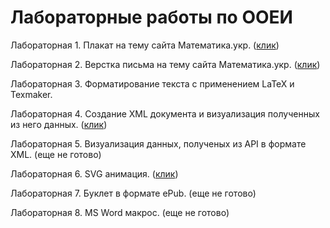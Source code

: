 # Лабораторные работы по ООЕИ

Лабораторная 1. Плакат на тему сайта Математика.укр. (<a href="http://dungidenes.github.io/OOEI/Lab1/index.html" target="_blank">клик</a>)

Лабораторная 2. Верстка письма на тему сайта Математика.укр. (<a href="http://dungidenes.github.io/OOEI/Lab2/letter.html" target="_blank">клик</a>)

Лабораторная 3. Форматирование текста с применением LaTeX и Texmaker.

Лабораторная 4. Создание XML документа и визуализация полученных из него данных. (<a href="http://dungidenes.github.io/OOEI/Lab5/index.html" target="_blank">клик</a>)

 
Лабораторная 5. Визуализация данных, полученых из API в формате XML. (еще не готово)

Лабораторная 6. SVG анимация. (<a href="http://dungidenes.github.io/OOEI/Lab6/index.html" target="_blank">клик</a>)

Лабораторная 7. Буклет в формате ePub. (еще не готово)

Лабораторная 8. MS Word макрос. (еще не готово)
